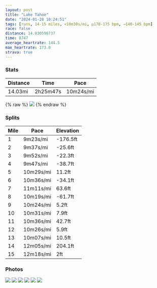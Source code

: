 ```yaml
---
layout: post
title: "Lake Tahoe"
date: "2024-01-28 10:24:51"
tags: [runs, 14-15 miles, <10m30s/mi, μ170-175 bpm, →140-145 bpm]
race: false
distance: 14.030596737
time: 8747
average_heartrate: 144.5
max_heartrate: 173.0
strava: true
---
```


### Stats

| Distance | Time | Pace |
|----------|------|------|
|14.03mi|2h25m47s|10m24s/mi|

{% raw %}
<img src='https://maps.googleapis.com/maps/api/staticmap?maptype=roadmap&path=enc:wltlFppa{UMb@H^dCjHb@h@bGlQf@fB?d@_QhLmAB_CtAkC_BkCqBcFsAwEmByJ_C{DeC}QuEsGoCaFaDu@GsAeC_AaAwEwDmFaDy@}@gCsA_@@_Aw@mD}AqEkB{EaEsNgIaFeCSGa@ZuF}D_GuCyDcCgDyAmDw@[JUd@w@nCiAjBaF|Oo@|@mAv@a@pAc@d@q@\sBf@yAzCwEj@oBpBcA\gB^_E_BkB`@}ANMj@aBrCoBxASbALjBc@pCiChBoB^EXp@`AHf@PtEk@`B?f@g@fAPxAo@zCKxAZ|Bv@pBr@p@Jb@M`@mBxAmDfA]b@@d@PRfAf@p@hC}@aDVcAGiA~C_B|@_AC[aA{AcAk@[aA^oKK]a@`@g@xBEh@\pCy@nByBrBy@LeGnC}CG{@PkA_@_F]i@aBo@u@]cB_@[g@uCm@s@i@E{Av@iBLe@ZuA?c@z@FlA|@^LdAe@x@Q`ANf@jAEIrGp@@SBa@EESL{FsAGB{AmD^s@c@Ge@Fa@xDeAE_@OIaDv@e@OIeAd@e@`Dc@\RYcBk@ScCE_@_@Sw@RkBKpBX~@`@T`C?VLp@vBl@gA`AFl@Y~AK|@k@|@Er@r@rBlHp@v@^jAdFVx@XxFQdFcCvA[zA_Bx@qBWyA@{Bb@oA|@g@^FLnAu@tELvBv@|@`BJt@\^pA~C}BhFsA~BkAxCfBxAIP[?g@G{DKQgHHaBnAoBw@_@FkChCgBr@cBFk@f@YhA@`@`@~@`@V@\qBnBkBz@BlBUb@x@vCu@iC}@a@[g@A_@Rc@tDoAzB}A@_@_AcAWcAq@u@Om@F_Dj@aCMqBpAuEK_Fo@oALa@dBi@xB}An@aDOeBn@eBzAu@xAoDb@_@vAF`B]fEfBpBg@Bf@u@fCSvBJrAt@fBH`CEj@yAtBa@vCCkAReBrAyATuB@_Ay@aBQuBJgCb@qAr@kAvCsBhB_@dBOjBuDdC]p@w@d@wA~AaAhGsR`@yAE]b@sAlAo@jGzArN`IbOpJr@[zAn@`LnH~D~A|AlBnC|@pEdC`AN|BbAx@z@nH|EhGhG|@LjCtBzGnDxTzFnDzBhMhD|IzClInEf@AdDcCpGqD~DyCp@aAaJ{Vk@wCuAsCLIEa@R`@&key=AIzaSyC1MId7bFpkLXNAaYhBSTb8jLyiSqzbDtM&size=800x800&markers=color:yellow|label:S|38.9398,-119.94393&markers=color:green|label:F|38.939930000000025,-119.94399999999993'>
{% endraw %}

### Splits

| Mile | Pace | Elevation |
|------|------|-----------|
|1|9m23s/mi|-176.5ft|
|2|9m37s/mi|-25.6ft|
|3|9m52s/mi|-22.3ft|
|4|9m47s/mi|-38.7ft|
|5|10m29s/mi|11.2ft|
|6|10m36s/mi|-34.1ft|
|7|11m11s/mi|63.6ft|
|8|10m19s/mi|-61.7ft|
|9|10m24s/mi|5.2ft|
|10|10m31s/mi|7.9ft|
|11|10m36s/mi|42.7ft|
|12|10m26s/mi|5.9ft|
|13|10m07s/mi|10.5ft|
|14|12m05s/mi|204.1ft|
|15|12m18s/mi|2ft|

### Photos
<img src='https://dgtzuqphqg23d.cloudfront.net/ryFij9-n_o7uHWN77-lyDsVgOo8An54dC-8zASvU3Ss-768x576.jpg'>

<img src='https://dgtzuqphqg23d.cloudfront.net/WB6NdtJIEXDNa72plCt-l-hFjOydJnwkLrOmqsF8nTE-576x768.jpg'>

<img src='https://dgtzuqphqg23d.cloudfront.net/GceiBiaku8lvUNwDvOOODOtfeTIBSVrDIeVaAhrLp0o-768x576.jpg'>

<img src='https://dgtzuqphqg23d.cloudfront.net/Tn9sWnu2aAUIJosCyGLB8jh9dyzWK5MeMcKuP_FAEqs-576x768.jpg'>

<img src='https://dgtzuqphqg23d.cloudfront.net/kH8I3F0BTY3qx3r7tkUhBZyVfXCkRxgcmGFdMvesPrM-576x768.jpg'>

<img src='https://dgtzuqphqg23d.cloudfront.net/Ii_nsW8Wdu0IBEedEftFIlIJXGT8FWcsu9fqlBxxJqQ-768x576.jpg'>
